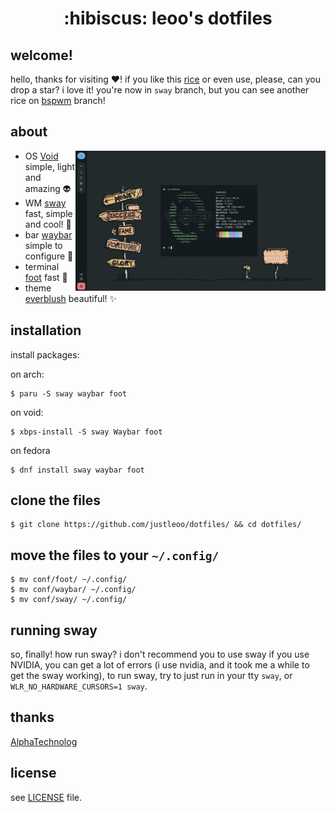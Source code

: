 <div align="center">
  <h1>:hibiscus: leoo's dotfiles</h1>
</div>

## welcome!

hello, thanks for visiting :heart:! if you like this [rice](https://thatnixguy.github.io/posts/ricing/) or even use, please, can you drop a star? i love it! you're now in `sway` branch, but you can see another rice on [bspwm](https://github.com/justleoo/dotfiles/tree/bspwm) branch!

## about

<img src="assets/showcase.png" alt="rice" align="right" width="400px">

- OS [Void](https://voidlinux.org) simple, light and amazing 👽
- WM [sway](https://swaywm.org/) fast, simple and cool! 🍷
- bar [waybar](https://github.com/Alexays/Waybar) simple to configure 🌌
- terminal [foot](https://codeberg.org/dnkl/foot) fast 🐾
- theme [everblush](https://github.com/everblush) beautiful! ✨

## installation

install packages:

on arch:

```sh-session
$ paru -S sway waybar foot 
```

on void:

```sh-session
$ xbps-install -S sway Waybar foot
```

on fedora

```sh-session
$ dnf install sway waybar foot
```

## clone the files

```sh-session
$ git clone https://github.com/justleoo/dotfiles/ && cd dotfiles/
```

## move the files to your `~/.config/`

```sh-session
$ mv conf/foot/ ~/.config/
$ mv conf/waybar/ ~/.config/
$ mv conf/sway/ ~/.config/
```

## running sway

so, finally! how run sway? i don't recommend you to use sway if you use NVIDIA, you can get a lot of errors (i use nvidia, and it took me a while to get the sway working), to run sway, try to just run in your tty `sway`, or `WLR_NO_HARDWARE_CURSORS=1 sway`.

## thanks

[AlphaTechnolog](https://github.com/alphatechnolog) 

## license

see [LICENSE](https://github.com/justleoo/dotfiles/blob/sway/LICENSE) file.
